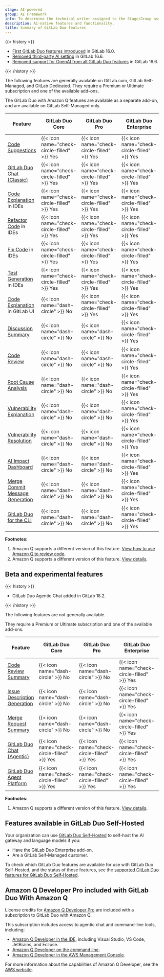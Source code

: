 ```yaml
---
stage: AI-powered
group: AI Framework
info: To determine the technical writer assigned to the Stage/Group associated with this page, see https://handbook.gitlab.com/handbook/product/ux/technical-writing/#assignments
description: AI-native features and functionality.
title: Summary of GitLab Duo features
---
```


{{< history >}}

- [First GitLab Duo features introduced](https://about.gitlab.com/blog/2023/05/03/gitlab-ai-assisted-features/) in GitLab 16.0.
- [Removed third-party AI setting](https://gitlab.com/gitlab-org/gitlab/-/merge_requests/136144) in GitLab 16.6.
- [Removed support for OpenAI from all GitLab Duo features](https://gitlab.com/groups/gitlab-org/-/epics/10964) in GitLab 16.6.

{{< /history >}}

The following features are generally available on GitLab.com, GitLab Self-Managed, and GitLab Dedicated.
They require a Premium or Ultimate subscription and one of the available add-ons.

The GitLab Duo with Amazon Q features are available as a separate add-on, and
are available on GitLab Self-Managed only.

| Feature | GitLab Duo Core | GitLab Duo Pro | GitLab Duo Enterprise | GitLab Duo with Amazon Q |
|---------|----------|---------|----------------|--------------------------|
| [Code Suggestions](../project/repository/code_suggestions/_index.md) | {{< icon name="check-circle-filled" >}} Yes | {{< icon name="check-circle-filled" >}} Yes | {{< icon name="check-circle-filled" >}} Yes | {{< icon name="check-circle-filled" >}} Yes |
| [GitLab Duo Chat (Classic)](../gitlab_duo_chat/_index.md) | {{< icon name="check-circle-filled" >}} Yes | {{< icon name="check-circle-filled" >}} Yes | {{< icon name="check-circle-filled" >}} Yes | {{< icon name="check-circle-filled" >}} Yes |
| [Code Explanation](../gitlab_duo_chat/examples.md#explain-selected-code) in IDEs | {{< icon name="check-circle-filled" >}} Yes | {{< icon name="check-circle-filled" >}} Yes | {{< icon name="check-circle-filled" >}} Yes | {{< icon name="check-circle-filled" >}} Yes |
| [Refactor Code](../gitlab_duo_chat/examples.md#refactor-code-in-the-ide) in IDEs | {{< icon name="check-circle-filled" >}} Yes | {{< icon name="check-circle-filled" >}} Yes | {{< icon name="check-circle-filled" >}} Yes | {{< icon name="check-circle-filled" >}} Yes |
| [Fix Code](../gitlab_duo_chat/examples.md#fix-code-in-the-ide) in IDEs | {{< icon name="check-circle-filled" >}} Yes | {{< icon name="check-circle-filled" >}} Yes | {{< icon name="check-circle-filled" >}} Yes | {{< icon name="check-circle-filled" >}} Yes |
| [Test Generation](../gitlab_duo_chat/examples.md#write-tests-in-the-ide) in IDEs | {{< icon name="check-circle-filled" >}} Yes | {{< icon name="check-circle-filled" >}} Yes | {{< icon name="check-circle-filled" >}} Yes | {{< icon name="check-circle-filled" >}} Yes |
| [Code Explanation](../project/repository/code_explain.md) in GitLab UI | {{< icon name="dash-circle" >}} No | {{< icon name="check-circle-filled" >}} Yes | {{< icon name="check-circle-filled" >}} Yes | {{< icon name="check-circle-filled" >}} Yes |
| [Discussion Summary](../discussions/_index.md#summarize-issue-discussions-with-duo-chat) | {{< icon name="dash-circle" >}} No | {{< icon name="dash-circle" >}} No | {{< icon name="check-circle-filled" >}} Yes | {{< icon name="check-circle-filled" >}} Yes |
| [Code Review](../project/merge_requests/duo_in_merge_requests.md#have-gitlab-duo-review-your-code) | {{< icon name="dash-circle" >}} No | {{< icon name="dash-circle" >}} No | {{< icon name="check-circle-filled" >}} Yes | {{< icon name="check-circle-filled" >}} Yes <sup>1</sup> |
| [Root Cause Analysis](../gitlab_duo_chat/examples.md#troubleshoot-failed-cicd-jobs-with-root-cause-analysis) | {{< icon name="dash-circle" >}} No | {{< icon name="dash-circle" >}} No | {{< icon name="check-circle-filled" >}} Yes | {{< icon name="check-circle-filled" >}} Yes |
| [Vulnerability Explanation](../application_security/vulnerabilities/_index.md#vulnerability-explanation) | {{< icon name="dash-circle" >}} No | {{< icon name="dash-circle" >}} No | {{< icon name="check-circle-filled" >}} Yes | {{< icon name="check-circle-filled" >}} Yes |
| [Vulnerability Resolution](../application_security/vulnerabilities/_index.md#vulnerability-resolution) | {{< icon name="dash-circle" >}} No | {{< icon name="dash-circle" >}} No | {{< icon name="check-circle-filled" >}} Yes | {{< icon name="check-circle-filled" >}} Yes |
| [AI Impact Dashboard](../analytics/ai_impact_analytics.md) | {{< icon name="dash-circle" >}} No | {{< icon name="dash-circle" >}} No | {{< icon name="check-circle-filled" >}} Yes | {{< icon name="check-circle-filled">}} Yes |
| [Merge Commit Message Generation](../project/merge_requests/duo_in_merge_requests.md#generate-a-merge-commit-message) | {{< icon name="dash-circle" >}} No | {{< icon name="dash-circle" >}} No | {{< icon name="check-circle-filled" >}} Yes | {{< icon name="check-circle-filled" >}} Yes |
| [GitLab Duo for the CLI](../../editor_extensions/gitlab_cli/_index.md#gitlab-duo-for-the-cli) | {{< icon name="dash-circle" >}} No | {{< icon name="dash-circle" >}} No | {{< icon name="check-circle-filled" >}} Yes | {{< icon name="check-circle-filled" >}} Yes <sup>2</sup> |

**Footnotes**:

1. Amazon Q supports a different version of this feature.
   [View how to use Amazon Q to review code](../duo_amazon_q/_index.md#review-a-merge-request).
1. Amazon Q supports a different version of this feature.
   [View details](#amazon-q-developer-pro-included-with-gitlab-duo-with-amazon-q).

## Beta and experimental features

{{< history >}}

- GitLab Duo Agentic Chat added in GitLab 18.2.

{{< /history >}}

The following features are not generally available.

They require a Premium or Ultimate subscription and one of the available add-ons.

| Feature | GitLab Duo Core | GitLab Duo Pro | GitLab Duo Enterprise | GitLab Duo with Amazon Q | GitLab.com | GitLab Self-Managed | GitLab Dedicated | GitLab Duo Self-Hosted |
|---------|----------|---------|----------------|--------------------------|-----------|-------------|-----------|------------------------|
| [Code Review Summary](../project/merge_requests/duo_in_merge_requests.md#summarize-a-code-review) | {{< icon name="dash-circle" >}} No | {{< icon name="dash-circle" >}} No | {{< icon name="check-circle-filled" >}} Yes | {{< icon name="dash-circle" >}} No | Experiment | Experiment | Experiment | Experiment |
| [Issue Description Generation](../project/issues/managing_issues.md#populate-an-issue-with-issue-description-generation) | {{< icon name="dash-circle" >}} No | {{< icon name="dash-circle" >}} No | {{< icon name="check-circle-filled" >}} Yes | {{< icon name="dash-circle" >}} No | Experiment | {{< icon name="dash-circle" >}} No | {{< icon name="dash-circle" >}} No | Not applicable |
| [Merge Request Summary](../project/merge_requests/duo_in_merge_requests.md#generate-a-description-by-summarizing-code-changes) | {{< icon name="dash-circle" >}} No | {{< icon name="dash-circle" >}} No | {{< icon name="check-circle-filled" >}} Yes | {{< icon name="dash-circle" >}} No | Beta | Beta | {{< icon name="dash-circle" >}} No | Beta |
| [GitLab Duo Chat (Agentic)](../gitlab_duo_chat/agentic_chat.md) | {{< icon name="check-circle-filled" >}} Yes | {{< icon name="check-circle-filled" >}} Yes | {{< icon name="check-circle-filled" >}} Yes | {{< icon name="check-circle-filled" >}} Yes <sup>1</sup> | Beta | Beta | Beta | {{< icon name="dash-circle" >}} No |
| [GitLab Duo Agent Platform](../duo_agent_platform/_index.md) | {{< icon name="check-circle-filled" >}} Yes | {{< icon name="check-circle-filled" >}} Yes | {{< icon name="check-circle-filled" >}} Yes | {{< icon name="dash-circle" >}} No | Beta | Beta | Beta | {{< icon name="dash-circle" >}} No |

**Footnotes**:

1. Amazon Q supports a different version of this feature.
   [View details](#amazon-q-developer-pro-included-with-gitlab-duo-with-amazon-q).

## Features available in GitLab Duo Self-Hosted

Your organization can use [GitLab Duo Self-Hosted](../../administration/gitlab_duo_self_hosted/_index.md)
to self-host the AI gateway and language models if you:

- Have the GitLab Duo Enterprise add-on.
- Are a GitLab Self-Managed customer.

To check which GitLab Duo features are available for use with GitLab Duo Self-Hosted,
and the status of those features, see the
[supported GitLab Duo features for GitLab Duo Self-Hosted](../../administration/gitlab_duo_self_hosted/_index.md#supported-gitlab-duo-features).

## Amazon Q Developer Pro included with GitLab Duo With Amazon Q

License credits for [Amazon Q Developer Pro](https://aws.amazon.com/q/developer/) are included
with a subscription to GitLab Duo with Amazon Q.

This subscription includes access to agentic chat and command-line tools, including:

- [Amazon Q Developer in the IDE](https://docs.aws.amazon.com/amazonq/latest/qdeveloper-ug/q-in-IDE.html), including Visual Studio, VS Code, JetBrains, and Eclipse.
- [Amazon Q Developer on the command line](https://docs.aws.amazon.com/amazonq/latest/qdeveloper-ug/command-line.html).
- [Amazon Q Developer in the AWS Management Console](https://aws.amazon.com/q/developer/operate/).

For more information about the capabilities of Amazon Q Developer, see the [AWS website](https://aws.amazon.com/q/developer/).
